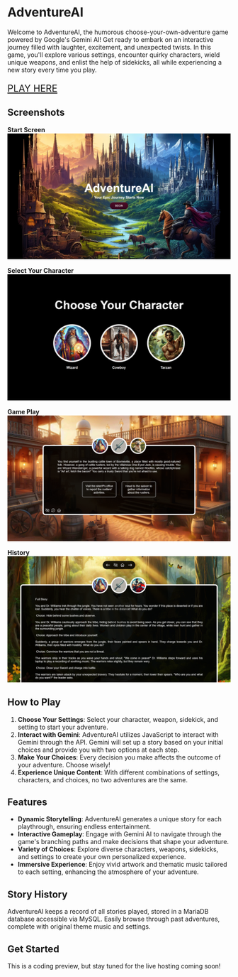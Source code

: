 # AdventureAI

Welcome to AdventureAI, the humorous choose-your-own-adventure game powered by Google's Gemini AI! Get ready to embark on an interactive journey filled with laughter, excitement, and unexpected twists. In this game, you'll explore various settings, encounter quirky characters, wield unique weapons, and enlist the help of sidekicks, all while experiencing a new story every time you play.

<a href="https://adventureai.duckdns.org" target="_blank"><p style="font-size: 1.5em">PLAY HERE<p></a>


## Screenshots

**Start Screen**
   ![Start Screen](./Screenshots/1.png)

**Select Your Character**
   ![Select Your Character](./Screenshots/2.png)

**Game Play**
   ![Game Play](./Screenshots/3.png)

**History**
   ![History](./Screenshots/4.png)


## How to Play

1. **Choose Your Settings**: Select your character, weapon, sidekick, and setting to start your adventure.
2. **Interact with Gemini**: AdventureAI utilizes JavaScript to interact with Gemini through the API. Gemini will set up a story based on your initial choices and provide you with two options at each step.
3. **Make Your Choices**: Every decision you make affects the outcome of your adventure. Choose wisely!
4. **Experience Unique Content**: With different combinations of settings, characters, and choices, no two adventures are the same.

## Features

- **Dynamic Storytelling**: AdventureAI generates a unique story for each playthrough, ensuring endless entertainment.
- **Interactive Gameplay**: Engage with Gemini AI to navigate through the game's branching paths and make decisions that shape your adventure.
- **Variety of Choices**: Explore diverse characters, weapons, sidekicks, and settings to create your own personalized experience.
- **Immersive Experience**: Enjoy vivid artwork and thematic music tailored to each setting, enhancing the atmosphere of your adventure.

## Story History

AdventureAI keeps a record of all stories played, stored in a MariaDB database accessible via MySQL. Easily browse through past adventures, complete with original theme music and settings.


## Get Started

This is a coding preview, but stay tuned for the live hosting coming soon!

